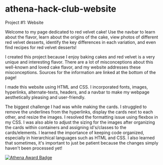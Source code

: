 # athena-hack-club-website
Project #1: Website

Welcome to my page dedicated to red velvet cake! Use the navbar to learn about the flavor, learn about the origins of the cake, view photos of different red velvet desserts, identify the key differences in each variation, and even find recipes for red velvet desserts!

I created this project because I enjoy baking cakes and red velvet is a very unique and interesting flavor. There are a lot of misconceptions about this well-known and loved cake flavor, and my website addresses these misconceptions. Sources for the information are linked at the bottom of the page!

I made this website using HTML and CSS. I incorporated fonts, images, hyperlinks, alternate-texts, headers, and a navbar to make my webpage aesthetically pleasing and user-friendly.

The biggest challenge I had was while making the cards. I struggled to remove the underlines from the hyperlinks, display the cards next to each other, and resize the images. I resolved the formatting issue using flexbox in my CSS. I was also able to adjust the sizing for the images after organizing the cards within containers and assigning id's/classes to the cards/elements. I learned the importance of keeping code organized, especially in hierarchical languages such as HTML and CSS. I also learned that sometimes, it's important to just be patient because the changes simply haven't been processed yet!

[![Athena Award Badge](https://img.shields.io/endpoint?url=https%3A%2F%2Faward.athena.hackclub.com%2Fapi%2Fbadge)](https://award.athena.hackclub.com?utm_source=readme)
